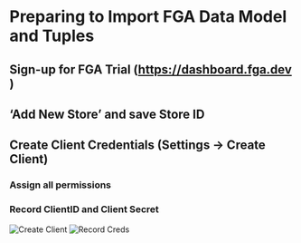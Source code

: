 # Preparing to Import FGA Data Model and Tuples
## Sign-up for FGA Trial (https://dashboard.fga.dev )
## ‘Add New Store’ and save Store ID
## Create Client Credentials (Settings -> Create Client)
### Assign all permissions
### Record ClientID and Client Secret

![Create Client](https://github.com/adamdrayer/fga-banking-sample/assets/48683398/9f79bf30-a064-48c1-a770-a8845e31abdf)
![Record Creds](https://github.com/adamdrayer/fga-banking-sample/assets/48683398/d5c918f3-31df-438e-b35d-bf6c9e05bf7d)
